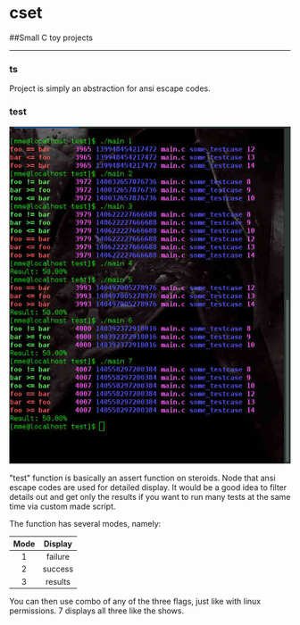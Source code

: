 # cset
##Small C toy projects

---

### ts

Project is simply an abstraction for ansi escape codes.

### test

![alt tag](https://raw.githubusercontent.com/grebnafets/cset/master/test/images/demo.valid.1.jpg)

"test" function is basically an assert function on steroids. Node that ansi escape codes are used for detailed display. It would be a good idea to filter details out and get only the results if you want to run many tests at the same time via custom made script.

The function has several modes, namely:

| Mode | Display |
|:----:|:-------:|
| 1    | failure |
| 2    | success |
| 3    | results |

You can then use combo of any of the three flags, just like with linux permissions. 7 displays all three like the shows.
